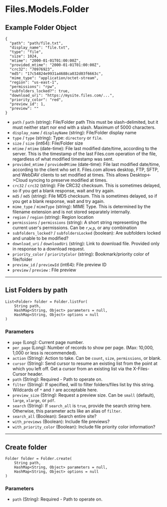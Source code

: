 # Files.Models.Folder

## Example Folder Object

```
{
  "path": "path/file.txt",
  "display_name": "file.txt",
  "type": "file",
  "size": 1024,
  "mtime": "2000-01-01T01:00:00Z",
  "provided_mtime": "2000-01-01T01:00:00Z",
  "crc32": "70976923",
  "md5": "17c54824e9931a4688ca032d03f6663c",
  "mime_type": "application/octet-stream",
  "region": "us-east-1",
  "permissions": "rpw",
  "subfolders_locked?": true,
  "download_uri": "https://mysite.files.com/...",
  "priority_color": "red",
  "preview_id": 1,
  "preview": ""
}
```

* `path` / `path`  (string): File/Folder path This must be slash-delimited, but it must neither start nor end with a slash. Maximum of 5000 characters.
* `display_name` / `displayName`  (string): File/Folder display name
* `type` / `type`  (string): Type: `directory` or `file`.
* `size` / `size`  (int64): File/Folder size
* `mtime` / `mtime`  (date-time): File last modified date/time, according to the server.  This is the timestamp of the last Files.com operation of the file, regardless of what modified timestamp was sent.
* `provided_mtime` / `providedMtime`  (date-time): File last modified date/time, according to the client who set it.  Files.com allows desktop, FTP, SFTP, and WebDAV clients to set modified at times.  This allows Desktop<->Cloud syncing to preserve modified at times.
* `crc32` / `crc32`  (string): File CRC32 checksum. This is sometimes delayed, so if you get a blank response, wait and try again.
* `md5` / `md5`  (string): File MD5 checksum. This is sometimes delayed, so if you get a blank response, wait and try again.
* `mime_type` / `mimeType`  (string): MIME Type.  This is determined by the filename extension and is not stored separately internally.
* `region` / `region`  (string): Region location
* `permissions` / `permissions`  (string): A short string representing the current user's permissions.  Can be `r`,`w`,`p`, or any combination
* `subfolders_locked?` / `subfoldersLocked`  (boolean): Are subfolders locked and unable to be modified?
* `download_uri` / `downloadUri`  (string): Link to download file. Provided only in response to a download request.
* `priority_color` / `priorityColor`  (string): Bookmark/priority color of file/folder
* `preview_id` / `previewId`  (int64): File preview ID
* `preview` / `preview` : File preview


---

## List Folders by path

```
List<Folder> folder = Folder.listFor(
    String path, 
    HashMap<String, Object> parameters = null,
    HashMap<String, Object> options = null
)
```

### Parameters

* `page` (Long): Current page number.
* `per_page` (Long): Number of records to show per page.  (Max: 10,000, 1,000 or less is recommended).
* `action` (String): Action to take.  Can be `count`, `size`, `permissions`, or blank.
* `cursor` (String): Send cursor to resume an existing list from the point at which you left off.  Get a cursor from an existing list via the X-Files-Cursor header.
* `path` (String): Required - Path to operate on.
* `filter` (String): If specified, will to filter folders/files list by this string.  Wildcards of `*` and `?` are acceptable here.
* `preview_size` (String): Request a preview size.  Can be `small` (default), `large`, `xlarge`, or `pdf`.
* `search` (String): If `search_all` is `true`, provide the search string here.  Otherwise, this parameter acts like an alias of `filter`.
* `search_all` (Boolean): Search entire site?
* `with_previews` (Boolean): Include file previews?
* `with_priority_color` (Boolean): Include file priority color information?


---

## Create folder

```
Folder folder = Folder.create(
    String path, 
    HashMap<String, Object> parameters = null,
    HashMap<String, Object> options = null
)
```

### Parameters

* `path` (String): Required - Path to operate on.
